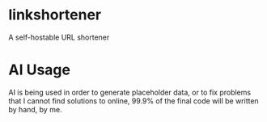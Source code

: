 # linkshortener
A self-hostable URL shortener

# AI Usage
AI is being used in order to generate placeholder data, or to fix problems that I cannot find solutions to online, 99.9% of the final code will be written by hand, by me.

